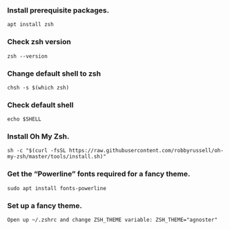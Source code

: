 ### Install prerequisite packages. 
    apt install zsh
    
### Check zsh version
    zsh --version
    
### Change default shell to zsh
    chsh -s $(which zsh)
    
### Check default shell
    echo $SHELL
    
### Install Oh My Zsh. 
    sh -c "$(curl -fsSL https://raw.githubusercontent.com/robbyrussell/oh-my-zsh/master/tools/install.sh)"

### Get the “Powerline” fonts required for a fancy theme. 
    sudo apt install fonts-powerline  

### Set up a fancy theme. 
    Open up ~/.zshrc and change ZSH_THEME variable: ZSH_THEME="agnoster"
